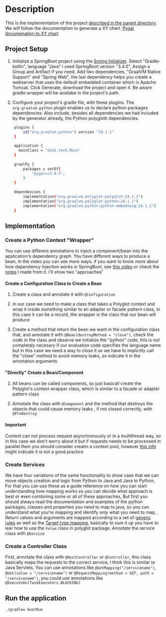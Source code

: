 # Description
This is the implementation of the project [described in the parent directory](../README.md). We will
follow the documentation to generate a XY chart. [Pygal documenation to XY chart](https://www.pygal.org/en/stable/documentation/types/xy.html)

## Project Setup

1. Initialize a SpringBoot project using the [Srping Initializer](https://start.spring.io/). Select "Gradle-kotlin", language "Java"
   I used SpringBoot version "3.4.0", Assign a Group and Artifact if you need, Add two dependencies, "GraalVM Native Support" and "Spring Web", the
   last dependency helps you create a webserver that uses the default embedded container which is Apache Tomcat.
   Click Generate, download the project and open it. Be aware gradle wrapper will be availabe in the project's path.

2. Configure your project's gradle file, with these plugins. The `org.graalvm.python` plugin
   enables us to declare python packages dependencies. Also include, besides all dependencies we had included by the generator already,
   the Python polygloth dependencies.


```bash
    plugins {
        id("org.graalvm.python") version "24.1.1"
    }
    
    application {
      mainClass = "okik.tech.Main"
    }
    
    graalPy {
        packages = setOf(
            "pygal==3.0.5",
        )
    }
    
    dependencies {
        implementation("org.graalvm.polyglot:polyglot:24.1.1")
        implementation("org.graalvm.polyglot:python:24.1.1")
        implementation("org.graalvm.python:python-embedding:24.1.1")
    }
```

## Implementation

### Create a Python Context "Wrapper"
You can use different annotations to inject a component/bean into the application's
dependency graph. You have different ways to produce a bean, in the video you can see more ways. if you want to know more about how dependency injection
works in SpringBoot, see [this video](https://www.youtube.com/watch?v=LeoCh7VK9cg) or check the [notes](../CompomentsAKABeans) I made from it. I'll show two "approaches"

#### Create a Configuration Class to Create a Bean
1. Create a class and annotate it with `@Configuration`

2. In our case we need to make a class that takes a Polyglot context and wrap it inside something similar to an adapter or facade pattern class, in this case it can be a record,
   the wrapper is the class that our bean will produce

3. Create a method that return the bean we want in the configuration class that,
   and annotate it with `@Bean(destroyMethod = "close")`, check the code in the class and
   observe we initialize the "python" code, this is not completaly necesary if our evaluation code
   specifies the language name but in this case we need a way to close it so we have to implicitly
   call the "close" method to avoid memory leaks, so indicate it in the annotation arguments

#### "Directly" Create a Bean/Component
1. All beans can be called components, so just basicall create the Polyglot's context wrapper class, which
   is similar to a facade or adapter pattern class

2. Annotate the class with `@Component` and the method that destroys the objects that could cause memory leaks
   , if not closed correctly, with `@PreDestroy`

#### Important
Context can not process request asynchronously or in  a multithread way, so in this case we don't worry about it
but if requests needs to be processed in parallel then you should consider creatin a context pool, however [this info](https://github.com/graalvm/graal-languages-demos/tree/main/graalpy/graalpy-native-extensions-guide#72-single-context) might
indicate it is not a good practice

### Create Services
We have four variations of the same functionality to show case that we can move objects creation
and logic from Python to Java and Java to Python, For that you can use these as a guide reference
on how you can start understanding how mapping works so you can decide what approach is best or even
combining some or all of these approaches, But first you should always read the documentation and
examples of the python packages, classes and properties you need to map to java, so you can understand
what you're mapping and identify only what you need to map, . Return values and arguments are mapped according to a set of
[generic rules](https://www.graalvm.org/latest/reference-manual/python/Modern-Python-on-JVM/#java-to-python-types-automatic-conversion) as well as the [Target type mapping](https://www.graalvm.org/truffle/javadoc/org/graalvm/polyglot/Value.html#target-type-mapping-heading),
basically to sum it up you have to lear how to use the `Value` class in polyglot package. Annotate the service
class with `@Service`

### Create a Controller Class
First, annotate the class with `@RestController` or `@Controller`, this class basically maps the requests to the correct service, I think this is similar to Java Servlets, You can use
annotations like `@GetMapping("/servicename")`, `@Get(value = "/servicename")` or `@RequestMapping(method = GET, path = "/servicename")`, you could use
annotations like `@ExecuteOn(TaskExecutors.BLOCKING)`

## Run the application
```bash
./gradlew bootRun
```